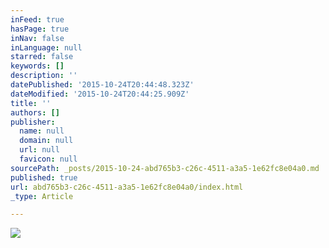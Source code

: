 ```yaml
---
inFeed: true
hasPage: true
inNav: false
inLanguage: null
starred: false
keywords: []
description: ''
datePublished: '2015-10-24T20:44:48.323Z'
dateModified: '2015-10-24T20:44:25.909Z'
title: ''
authors: []
publisher:
  name: null
  domain: null
  url: null
  favicon: null
sourcePath: _posts/2015-10-24-abd765b3-c26c-4511-a3a5-1e62fc8e04a0.md
published: true
url: abd765b3-c26c-4511-a3a5-1e62fc8e04a0/index.html
_type: Article

---
```

![](https://the-grid-user-content.s3-us-west-2.amazonaws.com/eef3d152-c89e-44bd-a2c3-53334c2be70f.jpg)